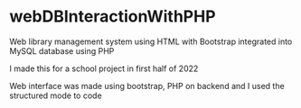 # webDBInteractionWithPHP
Web library management system using HTML with Bootstrap integrated into MySQL database using PHP

I made this for a school project in first half of 2022

Web interface was made using bootstrap, PHP on backend and I used the structured mode to code

